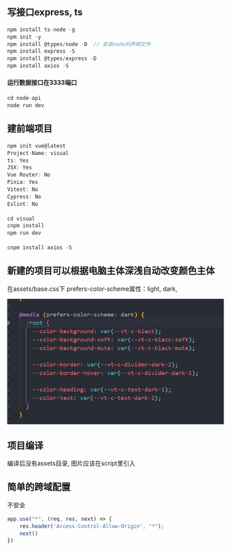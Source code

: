## 写接口express, ts

```js
npm install ts-node -g
npm init -y
npm install @types/node -D  // 安装node的声明文件
npm install express -S
npm install @types/express -D
npm install axios -S
```



#### 运行数据接口在3333端口

```js
cd node-api
node run dev
```



## 建前端项目

```js
npm init vue@latest
Project-Name: visual
ts: Yes
JSX: Yes
Vue Router: No
Pinia: Yes
Vitest: No
Cypress: No
Eslint: No

cd visual
cnpm install
npm run dev

cnpm install axios -S
```



## 新建的项目可以根据电脑主体深浅自动改变颜色主体

在assets/base.css下    prefers-color-scheme属性：light, dark, 

![image-20220417183426900](README.assets/image-20220417183426900.png)



## 项目编译

编译后没有assets目录, 图片应该在script里引入



## 简单的跨域配置

不安全

```js
app.use("*", (req, res, next) => {
    res.header('Access-Control-Allow-Origin', "*");
    next()
})
```

